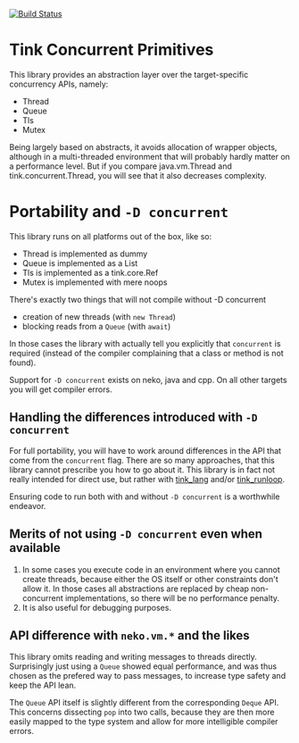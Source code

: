 [![Build Status](https://travis-ci.org/haxetink/tink_concurrent.svg?branch=master)](https://travis-ci.org/haxetink/tink_concurrent)

# Tink Concurrent Primitives

This library provides an abstraction layer over the target-specific concurrency APIs, namely:
	
- Thread
- Queue
- Tls
- Mutex

Being largely based on abstracts, it avoids allocation of wrapper objects, although in a multi-threaded environment that will probably hardly matter on a performance level. But if you compare java.vm.Thread and tink.concurrent.Thread, you will see that it also decreases complexity.

# Portability and `-D concurrent`

This library runs on all platforms out of the box, like so:
	
- Thread is implemented as dummy
- Queue is implemented as a List
- Tls is implemented as a tink.core.Ref
- Mutex is implemented with mere noops

There's exactly two things that will not compile without -D concurrent

- creation of new threads (with `new Thread`)
- blocking reads from a `Queue` (with `await`)

In those cases the library with actually tell you explicitly that `concurrent` is required (instead of the compiler complaining that a class or method is not found).

Support for `-D concurrent` exists on neko, java and cpp. On all other targets you will get compiler errors. 

## Handling the differences introduced with `-D concurrent`

For full portability, you will have to work around differences in the API that come from the `concurrent` flag. There are so many approaches, that this library cannot prescribe you how to go about it. This library is in fact not really intended for direct use, but rather with [tink_lang](http://haxetink.org/tink_lang) and/or [tink_runloop](http://haxetink.org/tink_runloop).
	
Ensuring code to run both with and without `-D concurrent` is a worthwhile endeavor.

## Merits of not using `-D concurrent` even when available

1. In some cases you execute code in an environment where you cannot create threads, because either the OS itself or other constraints don't allow it. In those cases all abstractions are replaced by cheap non-concurrent implementations, so there will be no performance penalty.
2. It is also useful for debugging purposes.

## API difference with `neko.vm.*` and the likes

This library omits reading and writing messages to threads directly. Surprisingly just using a `Queue` showed equal performance, and was thus chosen as the prefered way to pass messages, to increase type safety and keep the API lean.

The `Queue` API itself is slightly different from the corresponding `Deque` API. This concerns dissecting `pop` into two calls, because they are then more easily mapped to the type system and allow for more intelligible compiler errors.
